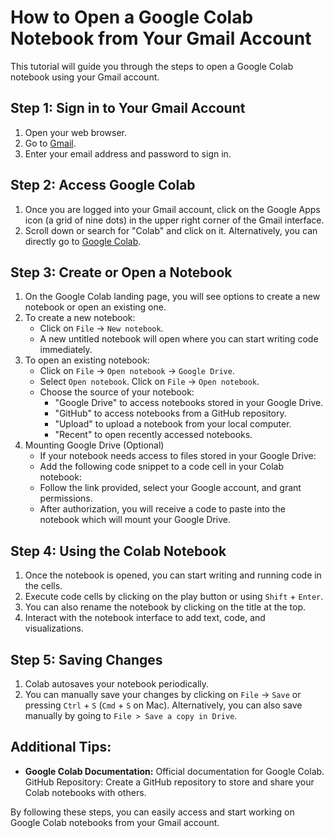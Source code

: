 # How to Open a Google Colab Notebook from Your Gmail Account

This tutorial will guide you through the steps to open a Google Colab notebook using your Gmail account.

## Step 1: Sign in to Your Gmail Account
1. Open your web browser.
2. Go to [Gmail](https://mail.google.com).
3. Enter your email address and password to sign in.

## Step 2: Access Google Colab
1. Once you are logged into your Gmail account, click on the Google Apps icon (a grid of nine dots) in the upper right corner of the Gmail interface.
2. Scroll down or search for "Colab" and click on it. Alternatively, you can directly go to [Google Colab](https://colab.research.google.com).

## Step 3: Create or Open a Notebook
1. On the Google Colab landing page, you will see options to create a new notebook or open an existing one.
2. To create a new notebook:
   - Click on `File` -> `New notebook`.
   - A new untitled notebook will open where you can start writing code immediately.
3. To open an existing notebook:
   - Click on `File` -> `Open notebook` -> `Google Drive`.
   - Select `Open notebook`. Click on `File` -> `Open notebook`.
   - Choose the source of your notebook:
     - "Google Drive" to access notebooks stored in your Google Drive.
     - "GitHub" to access notebooks from a GitHub repository.
     - "Upload" to upload a notebook from your local computer.
     - "Recent" to open recently accessed notebooks.
4. Mounting Google Drive (Optional)
   - If your notebook needs access to files stored in your Google Drive:
   - Add the following code snippet to a code cell in your Colab notebook:
   - Follow the link provided, select your Google account, and grant permissions.
   - After authorization, you will receive a code to paste into the notebook which will mount your Google Drive.


## Step 4: Using the Colab Notebook
1. Once the notebook is opened, you can start writing and running code in the cells.
2. Execute code cells by clicking on the play button or using `Shift` + `Enter`.
3. You can also rename the notebook by clicking on the title at the top.
4. Interact with the notebook interface to add text, code, and visualizations.

## Step 5: Saving Changes
1. Colab autosaves your notebook periodically.
2. You can manually save your changes by clicking on `File` -> `Save` or pressing `Ctrl` + `S` (`Cmd` + `S` on Mac). Alternatively, you can also save manually by going to `File > Save a copy in Drive`.

## Additional Tips:
- **Google Colab Documentation:** Official documentation for Google Colab.
GitHub Repository: Create a GitHub repository to store and share your Colab notebooks with others.

By following these steps, you can easily access and start working on Google Colab notebooks from your Gmail account.
